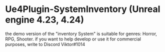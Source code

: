 # Ue4Plugin-SystemInventory (Unreal engine 4.23, 4.24)

the demo version of the "inventory System" 
is suitable for genres: Horror, RPG, Shooter. 
if you want to help develop or use it for commercial purposes, 
write to Discord Viktor#1014
